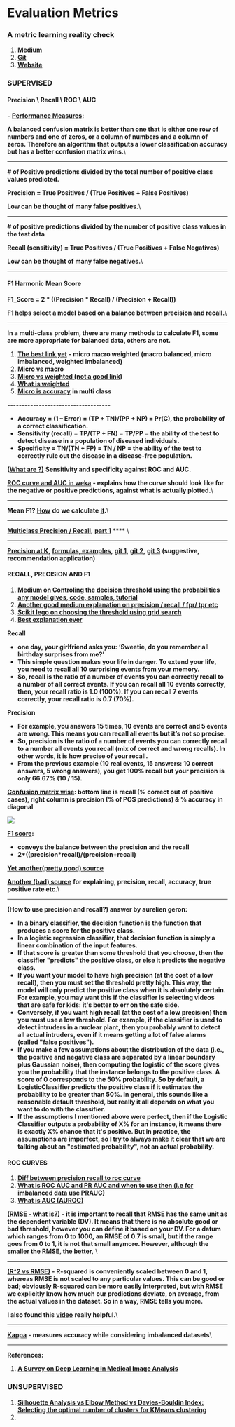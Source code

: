 # Evaluation Metrics

### **A metric learning reality check**

1. [**Medium**](https://medium.com/@tkm45/updates-to-a-metric-learning-reality-check-730b6914dfe7)
2. [**Git**](https://github.com/KevinMusgrave/pytorch-metric-learning?fbclid=IwAR3PmPTDgYFok4p095WmkRWLfWhixyjFXkZgFJzeYXs5Y92pofoNZL\_lGTg)
3. [**Website**](https://kevinmusgrave.github.io/powerful-benchmarker/papers/mlrc/?fbclid=IwAR3jK3-qFphFsO7ocmjeN-zPLkcaQkTAcC78cFUNFVe1BgXzM-iE5PLh3bU)

### **SUPERVISED**

#### **Precision \ Recall \ ROC \ AUC**

&#x20;**-** [**Performance Measures**](http://machinelearningmastery.com/classification-accuracy-is-not-enough-more-performance-measures-you-can-use/)**:**

**A balanced confusion matrix is better than one that is either one row of numbers and one of zeros, or a column of numbers and a column of zeros. Therefore an algorithm that outputs a lower classification accuracy but has a better confusion matrix wins.**\
****

**# of Positive predictions divided by the total number of positive class values predicted.**

**Precision = True Positives / (True Positives + False Positives)**

**Low can be thought of many false positives.**\
****

**# of positive predictions divided by the number of positive class values in the test data**

**Recall (sensitivity) = True Positives / (True Positives + False Negatives)**

**Low can be thought of many false  negatives.**\
****

#### **F1 Harmonic Mean Score**

**F1\_Score = 2 \* ((Precision \* Recall) / (Precision + Recall))**

**F1 helps select a model based on a balance between precision and recall.**\
****

**In a multi-class problem, there are many methods to calculate F1, some are more appropriate for balanced data, others are not.**

1. [**The best link yet**](https://simonhessner.de/why-are-precision-recall-and-f1-score-equal-when-using-micro-averaging-in-a-multi-class-problem/) **- micro macro weighted (macro balanced, micro imbalanced, weighted imbalanced)**
2. [**Micro vs macro** ](https://datascience.stackexchange.com/questions/15989/micro-average-vs-macro-average-performance-in-a-multiclass-classification-settin/16001)
3. [**Micro vs weighted (not a good link**](https://stats.stackexchange.com/questions/169439/micro-vs-weighted-f1-score)**)**
4. [**What is weighted**](https://stats.stackexchange.com/questions/283961/where-does-sklearns-weighted-f1-score-come-from)
5. [**Micro is accuracy**](https://stackoverflow.com/questions/37358496/is-f1-micro-the-same-as-accuracy) **in multi class**

**------------------------------------**

* **Accuracy = (1 – Error) = (TP + TN)/(PP + NP) = Pr(C), the probability of a correct classification.**
* **Sensitivity (recall) = TP/(TP + FN) = TP/PP = the ability of the test to detect disease in a population of diseased individuals.**
* **Specificity = TN/(TN + FP) = TN / NP = the ability of the test to correctly rule out the disease in a disease-free population.**

**(**[**What are ?)**](http://machinelearningmastery.com/assessing-comparing-classifier-performance-roc-curves-2/) **Sensitivity and specificity against ROC and AUC.**&#x20;

[**ROC curve and AUC in weka**](https://www.youtube.com/watch?v=j97h\_-b0gvw\&list=PLJbE6j2EG1pZnBhOg3\_Rb63WLCprtyJag) **- explains how the curve should look like for the negative or positive predictions, against what is actually plotted.**\
****

**Mean F1?** [**How**](https://datascience.stackexchange.com/questions/16179/what-is-the-correct-way-to-compute-mean-f1-score) **do we calculate** [**it**](http://rushdishams.blogspot.com/2011/08/micro-and-macro-average-of-precision.html)**.**\
****

[**Multiclass Precision / Recall**](https://towardsdatascience.com/multi-class-metrics-made-simple-part-ii-the-f1-score-ebe8b2c2ca1)**,** [**part 1**](https://towardsdatascience.com/multi-class-metrics-made-simple-part-i-precision-and-recall-9250280bddc2) **** \
****

[**Precision at K**](https://medium.com/@m\_n\_malaeb/recall-and-precision-at-k-for-recommender-systems-618483226c54)**,** [**formulas, examples**](https://surprise.readthedocs.io/en/latest/FAQ.html#how-to-compute-precision-k-and-recall-k)**,** [**git 1**](https://github.com/scikit-learn/scikit-learn/pull/14859)**,** [**git 2**](https://gist.github.com/mblondel/7337391)**,** [**git 3**](https://github.com/scikit-learn/scikit-learn/issues/7343) **(suggestive, recommendation application)**

#### **RECALL, PRECISION AND F1**

1. [**Medium on Controling the decision threshold using the probabilities any model gives, code, samples, tutorial**](https://towardsdatascience.com/fine-tuning-a-classifier-in-scikit-learn-66e048c21e65)
2. [**Another good medium explanation on precision / recall / fpr/ tpr etc**](https://towardsdatascience.com/beyond-accuracy-precision-and-recall-3da06bea9f6c)
3. [**Scikit lego on choosing the threshold using grid search**](https://scikit-lego.readthedocs.io/en/latest/meta.html#Thresholder)
4. [**Best explanation ever** ](https://www.quora.com/What-is-the-best-way-to-understand-the-terms-precision-and-recall)

**Recall**

* **one day, your girlfriend asks you: ‘Sweetie, do you remember all birthday surprises from me?’**
* **This simple question makes your life in danger. To extend your life, you need to recall all 10 surprising events from your memory.**
* **So, recall is the ratio of a number of events you can correctly recall to a number of all correct events. If you can recall all 10 events correctly, then, your recall ratio is 1.0 (100%). If you can recall 7 events correctly, your recall ratio is 0.7 (70%).**

**Precision**

* **For example, you answers 15 times, 10 events are correct and 5 events are wrong. This means you can recall all events but it’s not so precise.**
* **So, precision is the ratio of a number of events you can correctly recall to a number all events you recall (mix of correct and wrong recalls). In other words, it is how precise of your recall.**
* **From the previous example (10 real events, 15 answers: 10 correct answers, 5 wrong answers), you get 100% recall but your precision is only 66.67% (10 / 15).**

[**Confusion matrix wise**](http://www.kdnuggets.com/faq/precision-recall.html)**: bottom line is recall (% correct out of positive cases), right column is precision (% of  POS  predictions) & % accuracy in diagonal**

![](https://lh3.googleusercontent.com/xAvUjAvpotqqKDPeYNxtjt6l0rfO4aPwtDsmDNFHhZs\_mXEcTiyeRX7vquZ6Uxd5a9m\_aGRIbMPFV1kjIdcpLZ3HZERmqQXY\_LysMA8lFXfuFRc1pqV18mpTCdKnDqnOiHKUQgCt)

[**F1 score**](http://machinelearningmastery.com/classification-accuracy-is-not-enough-more-performance-measures-you-can-use/)**:**

* **conveys the balance between the precision and the recall**
* **2\*((precision\*recall)/(precision+recall)**

[**Yet another(pretty good) source**](http://blog.exsilio.com/all/accuracy-precision-recall-f1-score-interpretation-of-performance-measures/)

[**Another (bad) source**](https://chrisalbon.com/machine-learning/precision\_recall\_and\_F1\_scores.html) **for explaining, precision, recall, accuracy, true positive rate etc.**\
****

**(How to use precision and recall?) answer by aurelien geron:**

* **In a binary classifier, the decision function is the function that produces a score for the positive class.**&#x20;
* **In a logistic regression classifier, that decision function is simply a linear combination of the input features.**
* **If that score is greater than some threshold that you choose, then the classifier "predicts" the positive class, or else it predicts the negative class.**&#x20;
* **If you want your model to have high precision (at the cost of a low recall), then you must set the threshold pretty high. This way, the model will only predict the positive class when it is absolutely certain. For example, you may want this if the classifier is selecting videos that are safe for kids: it's better to err on the safe side.**&#x20;
* **Conversely, if you want high recall (at the cost of a low precision) then you must use a low threshold. For example, if the classifier is used to detect intruders in a nuclear plant, then you probably want to detect all actual intruders, even if it means getting a lot of false alarms (called "false positives").**
* **If you make a few assumptions about the distribution of the data (i.e., the positive and negative class are separated by a linear boundary plus Gaussian noise), then computing the logistic of the score gives you the probability that the instance belongs to the positive class. A score of 0 corresponds to the 50% probability. So by default, a LogisticClassifier predicts the positive class if it estimates the probability to be greater than 50%. In general, this sounds like a reasonable default threshold, but really it all depends on what you want to do with the classifier.**
* **If the assumptions I mentioned above were perfect, then if the Logistic Classifier outputs a probability of X% for an instance, it means there is exactly X% chance that it's positive. But in practice, the assumptions are imperfect, so I try to always make it clear that we are talking about an "estimated probability", not an actual probability.**

#### **ROC CURVES**

1. [**Diff between precision recall to roc curve**](https://www.quora.com/What-is-the-difference-between-a-ROC-curve-and-a-precision-recall-curve-When-should-I-use-each)
2. [**What is ROC AUC and PR AUC and when to use then (i.e for imbalanced data use PRAUC)**](http://www.chioka.in/differences-between-roc-auc-and-pr-auc/)
3. [**What is AUC (AUROC)**](https://stats.stackexchange.com/questions/132777/what-does-auc-stand-for-and-what-is-it)

[**(RMSE - what is?)**](https://stats.stackexchange.com/questions/56302/what-are-good-rmse-values) **-  it is important to recall that RMSE has the same unit as the dependent variable (DV). It means that there is no absolute good or bad threshold, however you can define it based on your DV. For a datum which ranges from 0 to 1000, an RMSE of 0.7 is small, but if the range goes from 0 to 1, it is not that small anymore. However, although the smaller the RMSE, the better,**  \
****

[**(R^2 vs RMSE)**](https://stats.stackexchange.com/questions/142248/difference-between-r-square-and-rmse-in-linear-regression) **- R-squared is conveniently scaled between 0 and 1, whereas RMSE is not scaled to any particular values. This can be good or bad; obviously R-squared can be more easily interpreted, but with RMSE we explicitly know how much our predictions deviate, on average, from the actual values in the dataset. So in a way, RMSE tells you more.**

**I also found this** [**video**](https://www.youtube.com/watch?v=aq8VU5KLmkY) **really helpful.**\
****

[**Kappa**](https://stats.stackexchange.com/questions/82162/cohens-kappa-in-plain-english) **- measures accuracy while considering imbalanced datasets**\
****

**References:**

1. [**A Survey on Deep Learning in Medical Image Analysis**](https://arxiv.org/abs/1702.05747)

### **UNSUPERVISED**

1. [**Silhouette Analysis vs Elbow Method vs Davies-Bouldin Index: Selecting the optimal number of clusters for KMeans clustering**](https://gdcoder.com/silhouette-analysis-vs-elbow-method-vs-davies-bouldin-index-selecting-the-optimal-number-of-clusters-for-kmeans-clustering/)
2.

##

